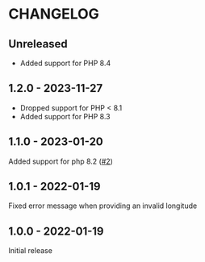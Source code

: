 # CHANGELOG

## Unreleased

* Added support for PHP 8.4

## 1.2.0 - 2023-11-27

* Dropped support for PHP < 8.1
* Added support for PHP 8.3

## 1.1.0 - 2023-01-20

Added support for php 8.2 ([#2](https://github.com/beste/latlon-geohash-php/pull/2))

## 1.0.1 - 2022-01-19

Fixed error message when providing an invalid longitude

## 1.0.0 - 2022-01-19

Initial release

